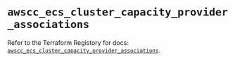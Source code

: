 # `awscc_ecs_cluster_capacity_provider_associations`

Refer to the Terraform Registory for docs: [`awscc_ecs_cluster_capacity_provider_associations`](https://registry.terraform.io/providers/hashicorp/awscc/0.70.0/docs/resources/ecs_cluster_capacity_provider_associations).
